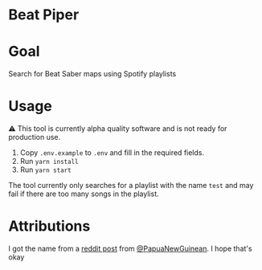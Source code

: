 # Beat Piper

# Goal
Search for Beat Saber maps using Spotify playlists

# Usage
⚠️ This tool is currently alpha quality software and is not ready for production use.

1. Copy `.env.example` to `.env` and fill in the required fields.
2. Run `yarn install`
3. Run `yarn start`

The tool currently only searches for a playlist with the name `test` and may fail if there are too many songs in the playlist.

# Attributions

I got the name from a [reddit post](https://www.reddit.com/r/beatsaber/comments/hneox9/comment/fxbynuq) from [@PapuaNewGuinean](https://www.reddit.com/user/PapuaNewGuinean). I hope that's okay
